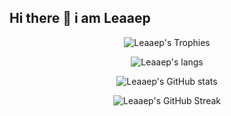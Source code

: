 ## Hi there 👋 i am Leaaep

<p align="center">
  <img src="https://github-profile-trophy.vercel.app/?username=Leaaep&theme=algolia" alt="Leaaep's Trophies" />
</p>

<p align="center">
  <img src="https://github-readme-stats.vercel.app/api/top-langs/?username=Leaaep&layout=donut-vertical&theme=algolia" alt="Leaaep's langs" />
</p>

<p align="center">
  <img src="https://github-readme-stats.vercel.app/api?username=Leaaep&show_icons=true&theme=algolia" alt="Leaaep's GitHub stats" />
</p>

<p align="center">
  <img src="https://github-readme-streak-stats.herokuapp.com/?user=Leaaep&theme=algolia" alt="Leaaep's GitHub Streak" />
</p>
